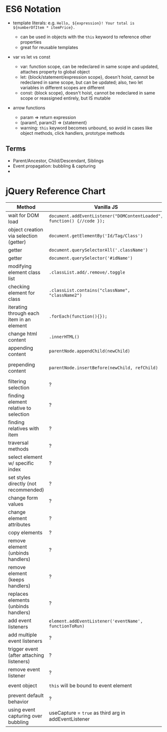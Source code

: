 ES6 Notation
=============
  - template literals: e.g. `Hello, ${expression}! Your total is ${numberOfItem * itemPrice}.`
     - can be used in objects with the `this` keyword to reference other properties
     - great for reusable templates
  
  - var vs let vs const
    - var: function scope, can be redeclared in same scope and updated, attaches property to global object
    - let: {block/statement/expression scope}, doesn't hoist, cannot be redeclared in same scope, but can be updated; also, two let variables in different scopes are different
    - const: {block scope}, doesn't hoist, cannot be redeclared in same scope or reassigned entirely, but IS mutable
    
  - arrow functions
    - param => return expression
    - (param1, param2) => {statement}
    - warning: `this` keyword becomes unbound, so avoid in cases like object methods, click handlers, prototype methods
    
## Terms
- Parent/Ancestor, Child/Descendant, Siblings
- Event propagation: bubbling & capturing
- 

    
  
jQuery Reference Chart
==========
|  Method    |    Vanilla JS |  jQuery  |
|--------|-------|---------------|
| wait for DOM load | `document.addEventListener("DOMContentLoaded", function() {//code });` | `$(document).ready(//code)` |
| object creation via selection (getter) | `document.getElementBy('Id/Tag/Class')` | `$('tag')` |
| getter | `document.querySelectorAll('.className')` | `$('.className')` |
| getter | `document.querySelector('#idName')` | `$('#idName')` |
|modifying element class list| `.classList.add/.remove/.toggle` | `.addClass/.removeClass/.toggleClass` |
|checking element for class | `.classList.contains("className", "className2")` | `.hasClass('className className2')`|
|iterating through each item in an element | `.forEach(function(){});` | `.each()` or implicit iteration |
|change html content | `.innerHTML()` | `.html('new content'/function())` |
|appending content | `parentNode.appendChild(newChild)` | `parentNode.append(newChild)` or `newChild.appendTo(parentNode)` |
|prepending content | `parentNode.insertBefore(newChild, refChild)` | `refChild.before(newChild)` or `newChild.insertBefore(refChild)`, also `element.insertAfter(refChild)`|
|filtering selection | ? | `element.filter('.special')` or `element.not('.special')` |
|finding element relative to selection | ? | `.first/.last/.next/.prev/.parent/.children()` |
|finding relatives with item | ? | `.find('.item')/.parents('.item')` |
|traversal methods| ? | `.end()` and `.addBack()` |
|select element w/ specific index | ? | `$("element.eq(index)")`
|set styles directly (not recommended) | ? | `.css('property', 'property value')` or `.css({'property' : 'property value'})`|
|change form values | ? | `$( 'input[type="text"]' ).val( 'new value' )` or `$( 'select' ).val( '2' )` |
|change element attributes| ? | `$( 'a' ).attr( 'title', 'Click me!' )` |
|copy elements | ? | `element.clone()`|
|remove element (unbinds handlers)| ? | `element.remove()`|
|remove element (keeps handlers) | ? | `element.detach()`|
|replaces elements (unbinds handlers) | ? | `.replaceWith('new stuff')`|
|add event listeners | `element.addEventListener('eventName', functionToRun)` | `element.eventName(functionToRun)`|
|add multiple event listeners | ? | `element.on('eventName eventName2', functionToRun)` |
|trigger event (after attaching listeners)| ? | `element.trigger('eventName')` or `element.eventName();`|
|remove event listener| ? | `element.off('eventName.namespace')`|
|event object |`this` will be bound to event element| `element.on('click',function(event){event.type/which/target/pageX/pageY}`|
|prevent default behavior| ? | `event.preventDefault()`|
|using event capturing over bubbling | useCapture = `true` as third arg in addEventListener | ? |




